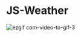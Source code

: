 # JS-Weather
![ezgif com-video-to-gif-3](https://github.com/yosumei/JS-Weather/assets/147663700/8330a978-2958-4682-baa4-57ee68468e8a)
